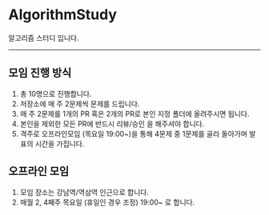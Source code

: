 # AlgorithmStudy
알고리즘 스터디 입니다.

---
## 모임 진행 방식
1. 총 10명으로 진행합니다.
2. 저장소에 매 주 2문제씩 문제를 드립니다.
3. 매 주 2문제를 1개의 PR 혹은 2개의 PR로 본인 지정 폴더에 올려주시면 됩니다.
3. 본인을 제외한 모든 PR에 반드시 리뷰/승인 을 해주셔야 합니다.
4. 격주로 오프라인모임 (목요일 19:00~)을 통해 4문제 중 1문제를 골라 돌아가며 발표의 시간을 가집니다.

## 오프라인 모임
1. 모임 장소는 강남역/역삼역 인근으로 합니다.
2. 매월 2, 4째주 목요일 (휴일인 경우 조정) 19:00~ 로 합니다.
